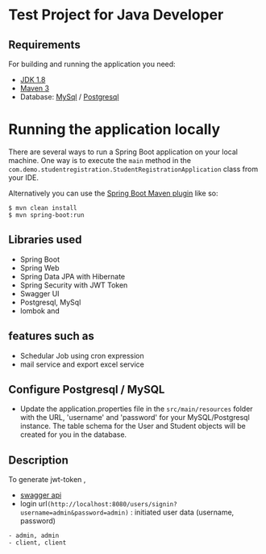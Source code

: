 # Test Project for Java Developer 

## Requirements

For building and running the application you need:

- [JDK 1.8](http://www.oracle.com/technetwork/java/javase/downloads/jdk8-downloads-2133151.html)
- [Maven 3](https://maven.apache.org)
- Database: [MySql](https://dev.mysql.com/downloads/mysql) / [Postgresql](https://www.postgresql.org/)

# Running the application locally

There are several ways to run a Spring Boot application on your local machine. One way is to execute the `main` method in the `com.demo.studentregistration.StudentRegistrationApplication` class from your IDE.

Alternatively you can use the [Spring Boot Maven plugin](https://docs.spring.io/spring-boot/docs/current/reference/html/build-tool-plugins-maven-plugin.html) like so:

```shell
$ mvn clean install
$ mvn spring-boot:run
```

## Libraries used
- Spring Boot
- Spring Web
- Spring Data JPA with Hibernate
- Spring Security with JWT Token
- Swagger UI
- Postgresql, MySql
- lombok and
## features such as
- Schedular Job using cron expression
- mail service and export excel service

## Configure Postgresql / MySQL
- Update the application.properties file in the `src/main/resources` folder with the URL, 'username' and 'password' for your MySQL/Postgresql instance. The table schema for the User and Student objects will be created for you in the database.

## Description

To generate jwt-token , 
- [swagger api](http://localhost:8080/swagger-ui.html)
- login url`(http://localhost:8080/users/signin?username=admin&password=admin)` : initiated user data (username, password) 
```shell
- admin, admin
- client, client
```


